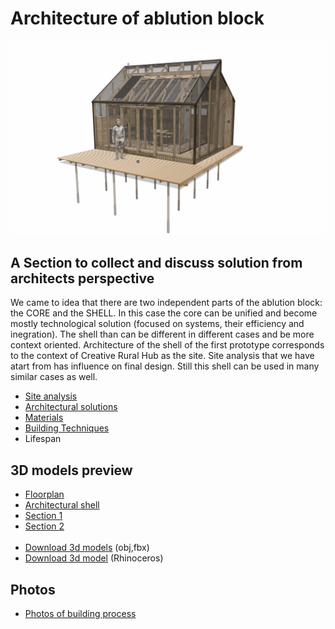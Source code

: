 # Architecture of ablution block
![alt text](https://github.com/Lifesystems-Laboratory/ablution-block/blob/main/architecture/AB_general_view.jpg?raw=true)

## A Section to collect and discuss solution from architects perspective

We came to idea that there are two independent parts of the ablution block: the CORE and the SHELL. In this case the core can be unified and become mostly technological solution (focused on systems, their efficiency and inegration). The shell than can be different in different cases and be more context oriented. Architecture of the shell of the first prototype corresponds to the context of Creative Rural Hub as the site. Site analysis that we have atart from has influence on final design. Still this shell can be used in many similar cases as well.

* [Site analysis](https://github.com/Lifesystems-Laboratory/ablution-block/tree/main/architecture/Site%20analysis)
* [Architectural solutions](https://github.com/Lifesystems-Laboratory/ablution-block/tree/main/architecture/Architectural%20solutions)
* [Materials](https://github.com/Lifesystems-Laboratory/ablution-block/tree/main/architecture/Materials)
* [Building Techniques](https://github.com/Lifesystems-Laboratory/ablution-block/tree/main/architecture/Building%20Techniques)
* Lifespan

## 3D models preview

* [Floorplan](https://sketchfab.com/3d-models/ablution-block-floorplan-c5ae04f936dc4956b3c995a6bc6e64b7)
* [Architectural shell](https://sketchfab.com/3d-models/ablution-block-architectural-shell-b237fb83927446d3bd272c5d6781d266)
* [Section 1](https://sketchfab.com/3d-models/ablution-block-section-1-a9536ec7c8124eaa8b032453d974989e)
* [Section 2](https://sketchfab.com/3d-models/ablution-block-section-2-dded0e86c08f41798daaf77d6c7681b1)
<br/><br/>
* [Download 3d models](https://drive.google.com/drive/u/2/folders/15KkdQlHhQRDj7emW6rTR81xcFwVz1Tde) (obj,fbx)
* [Download 3d model](https://drive.google.com/drive/u/2/folders/1bNbhkChx5Hc6ioeDLcWsK2XGiT8ibK4o) (Rhinoceros)

## Photos

* [Photos of building process](https://github.com/Lifesystems-Laboratory/ablution-block/tree/main/architecture/Process%20photos)
